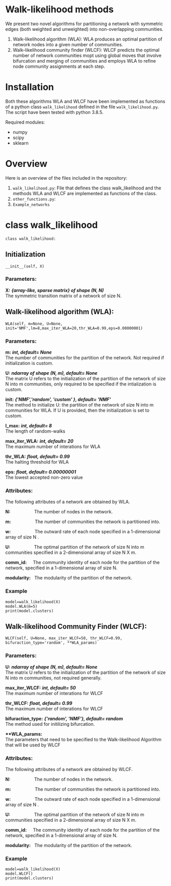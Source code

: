 # Walk-likelihood methods 
We present two novel algorithms for partitioning a network with symmetric edges (both weighted and unweighted) into non-overlapping communities. 
1. Walk-likelihood algorithm (WLA): WLA produces an optimal partition of network nodes into a given number of communities.
2. Walk-likelihood community finder (WLCF): WLCF predicts the optimal number of network communities mopt using global moves that involve bifurcation and merging of communities and employs WLA to refine node community assignments at each step.

# Installation

Both these algorithms WLA and WLCF have been implemented as functions of a python class ```walk_likelihood``` defined in the file ```walk_likelihood.py```. The script have been tested with python 3.8.5.

Required modules:
- numpy
- scipy
- sklearn

# Overview

Here is an overview of the files included in the repository:
1. ```walk_likelihood.py```: File that defines the class walk_likelihood and the methods WLA and WLCF are implemented as functions of the class.
2. ```other_functions.py```:
3. ```Example_networks```

# class walk_likelihood

```
class walk_likelihood:
```
## Initialization
```__init__(self, X)```
### Parameters:
__X:__ ___{array-like, sparse matrix} of shape (N, N)___   
The symmetric transition matrix of a network of size N.


## Walk-likelihood algorithm (WLA):
```WLA(self, m=None, U=None, init='NMF',lm=8,max_iter_WLA=20,thr_WLA=0.99,eps=0.00000001)```
### Parameters: 
__m:__ ___int, default= None___   
The number of communities for the partition of the network. Not required if initialization is custom.

__U:__ ___ndarray of shape (N, m), default= None___   
The matrix U refers to the initialization of the partition of the network of size N into m communities, only required to be specified if the intialization is custom.

__init:__ ___{'NMF','random', 'custom' }, default= 'NMF'___   
The method to initialize U: the partition of the network of size N into m communities for WLA. If U is provided, then the initialization is set to custom.

__l_max:__ ___int, default= 8___   
The length of random-walks

__max_iter_WLA:__ ___int, default= 20___   
The maximum number of interations for WLA

__thr_WLA:__ ___float, default= 0.99___   
The halting threshold for WLA

__eps:__ ___float, default= 0.00000001___   
The lowest accepted non-zero value

### Attributes:

The following attributes of a network are obtained by WLA.

__N:__ &nbsp; &nbsp; &nbsp; &nbsp; &nbsp; &nbsp; &nbsp; &nbsp; &nbsp; The number of nodes in the network.

__m:__	&nbsp; &nbsp; &nbsp; &nbsp; &nbsp; &nbsp; &nbsp; &nbsp; &nbsp; The number of communities the network is partitioned into.

__w:__  &nbsp; &nbsp; &nbsp; &nbsp; &nbsp; &nbsp; &nbsp; &nbsp; &nbsp; The outward rate of each node specified in a 1-dimensional array of size N .

__U:__ &nbsp; &nbsp; &nbsp; &nbsp; &nbsp; &nbsp; &nbsp; &nbsp; &nbsp; The optimal partition of the network of size N into m communities specified in a 2-dimensional array of size N X m.

__comm_id:__ &nbsp; &nbsp; The community identity of each node for the partition of the network, specified in a 1-dimensional array of size N.

__modularity:__ &nbsp; The modularity of the partition of the network.

### Example

```
model=walk_likelihood(X)
model.WLA(m=5)
print(model.clusters)
```



## Walk-likelihood Community Finder (WLCF):
```WLCF(self, U=None, max_iter_WLCF=50, thr_WLCF=0.99, bifuraction_type='random', **WLA_params)```
### Parameters:

__U:__ ___ndarray of shape (N, m), default= None___   
The matrix U refers to the initialization of the partition of the network of size N into m communities, not required generally. 

__max_iter_WLCF:__ ___int, default= 50___   
The maximum number of interations for WLCF

__thr_WLCF:__ ___float, default= 0.99___   
The maximum number of interations for WLCF

__bifuraction_type:__ ___{'random', 'NMF'}, default= random___   
The method used for initilizing bifurcation.

__**WLA_params:__   
The parameters that need to be specified to the Walk-likelihood Algorithm that will be used by WLCF

### Attributes:

The following attributes of a network are obtained by WLCF.

__N:__ &nbsp; &nbsp; &nbsp; &nbsp; &nbsp; &nbsp; &nbsp; &nbsp; &nbsp; The number of nodes in the network.

__m:__	&nbsp; &nbsp; &nbsp; &nbsp; &nbsp; &nbsp; &nbsp; &nbsp; &nbsp; The number of communities the network is partitioned into.

__w:__  &nbsp; &nbsp; &nbsp; &nbsp; &nbsp; &nbsp; &nbsp; &nbsp; &nbsp; The outward rate of each node specified in a 1-dimensional array of size N .

__U:__ &nbsp; &nbsp; &nbsp; &nbsp; &nbsp; &nbsp; &nbsp; &nbsp; &nbsp; The optimal partition of the network of size N into m communities specified in a 2-dimensional array of size N X m.

__comm_id:__ &nbsp; &nbsp; The community identity of each node for the partition of the network, specified in a 1-dimensional array of size N.

__modularity:__ &nbsp; The modularity of the partition of the network.
### Example

```
model=walk_likelihood(X)
model.WLCF()
print(model.clusters)
```
